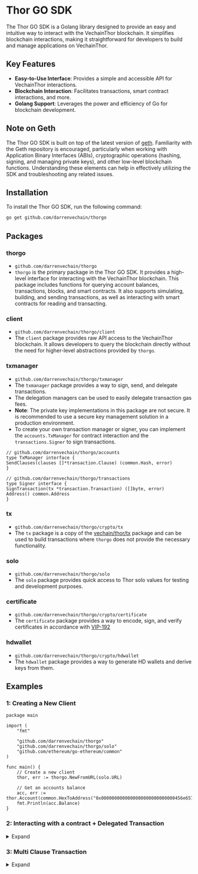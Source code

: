 # Thor GO SDK

The Thor GO SDK is a Golang library designed to provide an easy and intuitive way to interact with the VechainThor
blockchain. It simplifies blockchain interactions, making it straightforward for developers to build and manage
applications on VechainThor.

## Key Features

- **Easy-to-Use Interface**: Provides a simple and accessible API for VechainThor interactions.
- **Blockchain Interaction**: Facilitates transactions, smart contract interactions, and more.
- **Golang Support**: Leverages the power and efficiency of Go for blockchain development.

## Note on Geth

The Thor GO SDK is built on top of the latest version of [geth](https://github.com/ethereum/go-ethereum). Familiarity
with the Geth repository is encouraged, particularly when working with Application Binary Interfaces (ABIs),
cryptographic operations (hashing, signing, and managing private keys), and other low-level blockchain functions.
Understanding these elements can help in effectively utilizing the SDK and troubleshooting any related issues.

## Installation

To install the Thor GO SDK, run the following command:

```bash
go get github.com/darrenvechain/thorgo
``` 

## Packages

### thorgo

- `github.com/darrenvechain/thorgo`
- `thorgo` is the primary package in the Thor GO SDK. It provides a high-level interface for interacting with the
  VechainThor blockchain. This package includes functions for querying account balances, transactions, blocks, and smart
  contracts. It also supports simulating, building, and sending transactions, as well as interacting with smart
  contracts for reading and transacting.

### client

- `github.com/darrenvechain/thorgo/client`
- The `client` package provides raw API access to the VechainThor blockchain. It allows developers to query the
  blockchain directly without the need for higher-level abstractions provided by `thorgo`.

### txmanager

- `github.com/darrenvechain/thorgo/txmanager`
- The `txmanager` package provides a way to sign, send, and delegate transactions.
- The delegation managers can be used to easily delegate transaction gas fees.
- **Note**: The private key implementations in this package are not secure. It is recommended to use a secure key
  management solution in a production environment.
- To create your own transaction manager or signer, you can implement the `accounts.TxManager` for contract interaction
  and the `transactions.Signer` to sign transactions.

```golang
// github.com/darrenvechain/thorgo/accounts
type TxManager interface {
SendClauses(clauses []*transaction.Clause) (common.Hash, error)
}
```

```golang
// github.com/darrenvechain/thorgo/transactions
type Signer interface {
SignTransaction(tx *transaction.Transaction) ([]byte, error)
Address() common.Address
}
```

### tx

- `github.com/darrenvechain/thorgo/crypto/tx`
- The `tx` package is a copy of the [vechain/thor/tx](https://github.com/vechain/thor/tree/master/tx) package and can be
  used to build transactions where `thorgo` does not provide the necessary functionality.

### solo

- `github.com/darrenvechain/thorgo/solo`
- The `solo` package provides quick access to Thor solo values for testing and development purposes.

### certificate

- `github.com/darrenvechain/thorgo/crypto/certificate`
- The `certificate` package provides a way to encode, sign, and verify certificates in accordance
  with [VIP-192](https://github.com/vechain/VIPs/blob/master/vips/VIP-192.md)

### hdwallet

- `github.com/darrenvechain/thorgo/crypto/hdwallet`
- The `hdwallet` package provides a way to generate HD wallets and derive keys from them.

## Examples

### 1: Creating a New Client

```golang
package main

import (
	"fmt"

	"github.com/darrenvechain/thorgo"
	"github.com/darrenvechain/thorgo/solo"
	"github.com/ethereum/go-ethereum/common"
)

func main() {
	// Create a new client
	thor, err := thorgo.NewFromURL(solo.URL)

	// Get an accounts balance
	acc, err := thor.Account(common.HexToAddress("0x0000000000000000000000000000456e6570")).Get()
	fmt.Println(acc.Balance)
}
```

### 2: Interacting with a contract + Delegated Transaction

<details>
  <summary>Expand</summary>

```golang
package main

import (
	"log/slog"
	"math/big"

	"github.com/darrenvechain/thorgo"
	"github.com/darrenvechain/thorgo/builtins"
	"github.com/darrenvechain/thorgo/solo"
	"github.com/darrenvechain/thorgo/txmanager"
	"github.com/ethereum/go-ethereum/common"
)

func main() {
	thor, _ := thorgo.NewFromURL("http://localhost:8669")

	// Load a contract
	vtho := thor.Account(common.HexToAddress("0x0000000000000000000000000000456e65726779")).Contract(builtins.VTHO.ABI)

	// Create a delegated transaction manager
	origin := txmanager.FromPK(solo.Keys()[0], thor)
	gasPayer := txmanager.NewDelegator(solo.Keys()[1])
	txSender := txmanager.NewDelegatedManager(thor, origin, gasPayer)

	// Create a new account to receive the tokens
	recipient, _ := txmanager.GeneratePK(thor)
	recipientBalance := new(big.Int)

	// Call the balanceOf function
	err := vtho.Call("balanceOf", &recipientBalance, recipient.Address())
	slog.Info("recipient balance before", "balance", recipientBalance, "error", err)

	// Send 1000 tokens to the recipient
	tx, _ := vtho.Send(txSender, "transfer", recipient.Address(), big.NewInt(1000))
	receipt, _ := tx.Wait()
	slog.Info("receipt", "txID", receipt.Meta.TxID, "reverted", receipt.Reverted)

	// Call the balanceOf function again
	err = vtho.Call("balanceOf", &recipientBalance, recipient.Address())
	slog.Info("recipient balance after", "balance", recipientBalance, "error", err)
}

```

</details>

### 3: Multi Clause Transaction

<details>
  <summary>Expand</summary>

```golang
package main

import (
	"log/slog"
	"math/big"

	"github.com/darrenvechain/thorgo"
	"github.com/darrenvechain/thorgo/builtins"
	"github.com/darrenvechain/thorgo/crypto/tx"
	"github.com/darrenvechain/thorgo/solo"
	"github.com/darrenvechain/thorgo/txmanager"
	"github.com/ethereum/go-ethereum/common"
)

func main() {
	thor, _ := thorgo.NewFromURL("http://localhost:8669")

	// Load a contract
	vtho := thor.Account(common.HexToAddress("0x0000000000000000000000000000456e65726779")).Contract(builtins.VTHO.ABI)

	origin := txmanager.FromPK(solo.Keys()[0], thor)

	// clause1
	clause1, _ := vtho.AsClause("transfer", common.HexToAddress("0x87AA2B76f29583E4A9095DBb6029A9C41994E25B"), big.NewInt(1000000))
	clause2, _ := vtho.AsClause("transfer", common.HexToAddress("0xdf1b32ec78c1f338F584a2a459f01fD70529dDBF"), big.NewInt(1000000))

	// Option 1 - Directly using the txmanager.Manager
	trx, _ := origin.SendClauses([]*tx.Clause{clause1, clause2})
	receipt, _ := thor.Transaction(trx).Wait()
	slog.Info("transaction receipt 1", "id", receipt.Meta.TxID, "reverted", receipt.Reverted)

	// Option 2 - Using the transaction builder with txmanager.Signer
	tx2, _ := thor.Transactor([]*tx.Clause{clause1, clause2}).
		GasPriceCoef(255).
		Send(origin)
	receipt2, _ := tx2.Wait()
	slog.Info("transaction receipt 2", "id", receipt2.Meta.TxID, "reverted", receipt2.Reverted)
}
```

</details>
